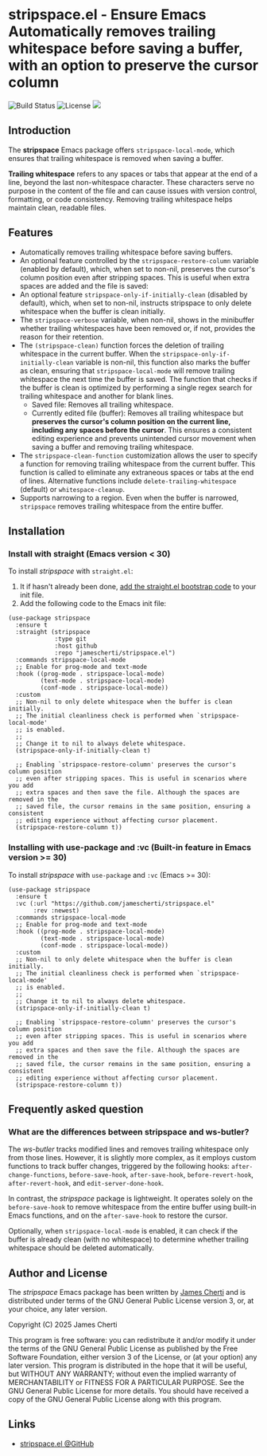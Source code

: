 # stripspace.el - Ensure Emacs Automatically removes trailing whitespace before saving a buffer, with an option to preserve the cursor column
![Build Status](https://github.com/jamescherti/stripspace.el/actions/workflows/ci.yml/badge.svg)
![License](https://img.shields.io/github/license/jamescherti/stripspace.el)
![](https://raw.githubusercontent.com/jamescherti/stripspace.el/main/.images/made-for-gnu-emacs.svg)

## Introduction

The **stripspace** Emacs package offers `stripspace-local-mode`, which ensures that trailing whitespace is removed when saving a buffer.

**Trailing whitespace** refers to any spaces or tabs that appear at the end of a line, beyond the last non-whitespace character. These characters serve no purpose in the content of the file and can cause issues with version control, formatting, or code consistency. Removing trailing whitespace helps maintain clean, readable files.

## Features

- Automatically removes trailing whitespace before saving buffers.
- An optional feature controlled by the `stripspace-restore-column` variable (enabled by default), which, when set to non-nil, preserves the cursor's column position even after stripping spaces. This is useful when extra spaces are added and the file is saved:
- An optional feature `stripspace-only-if-initially-clean` (disabled by default), which, when set to non-nil, instructs stripspace to only delete whitespace when the buffer is clean initially.
- The `stripspace-verbose` variable, when non-nil, shows in the minibuffer whether trailing whitespaces have been removed or, if not, provides the reason for their retention.
- The `(stripspace-clean)` function forces the deletion of trailing whitespace in the current buffer. When the `stripspace-only-if-initially-clean` variable is non-nil, this function also marks the buffer as clean, ensuring that `stripspace-local-mode` will remove trailing whitespace the next time the buffer is saved. The function that checks if the buffer is clean is optimized by performing a single regex search for trailing whitespace and another for blank lines.
  - Saved file: Removes all trailing whitespace.
  - Currently edited file (buffer): Removes all trailing whitespace but **preserves the cursor's column position on the current line, including any spaces before the cursor**.
  This ensures a consistent editing experience and prevents unintended cursor movement when saving a buffer and removing trailing whitespace.
- The `stripspace-clean-function` customization allows the user to specify a function for removing trailing whitespace from the current buffer. This function is called to eliminate any extraneous spaces or tabs at the end of lines. Alternative functions include `delete-trailing-whitespace` (default) or `whitespace-cleanup`.
- Supports narrowing to a region. Even when the buffer is narrowed, `stripspace` removes trailing whitespace from the entire buffer.

## Installation

### Install with straight (Emacs version < 30)

To install *stripspace* with `straight.el`:

1. It if hasn't already been done, [add the straight.el bootstrap code](https://github.com/radian-software/straight.el?tab=readme-ov-file#getting-started) to your init file.
2. Add the following code to the Emacs init file:
```emacs-lisp
(use-package stripspace
  :ensure t
  :straight (stripspace
             :type git
             :host github
             :repo "jamescherti/stripspace.el")
  :commands stripspace-local-mode
  ;; Enable for prog-mode and text-mode
  :hook ((prog-mode . stripspace-local-mode)
         (text-mode . stripspace-local-mode)
         (conf-mode . stripspace-local-mode))
  :custom
  ;; Non-nil to only delete whitespace when the buffer is clean initially.
  ;; The initial cleanliness check is performed when `stripspace-local-mode'
  ;; is enabled.
  ;;
  ;; Change it to nil to always delete whitespace.
  (stripspace-only-if-initially-clean t)

  ;; Enabling `stripspace-restore-column' preserves the cursor's column position
  ;; even after stripping spaces. This is useful in scenarios where you add
  ;; extra spaces and then save the file. Although the spaces are removed in the
  ;; saved file, the cursor remains in the same position, ensuring a consistent
  ;; editing experience without affecting cursor placement.
  (stripspace-restore-column t))
```

### Installing with use-package and :vc (Built-in feature in Emacs version >= 30)

To install *stripspace* with `use-package` and `:vc` (Emacs >= 30):

``` emacs-lisp
(use-package stripspace
  :ensure t
  :vc (:url "https://github.com/jamescherti/stripspace.el"
       :rev :newest)
  :commands stripspace-local-mode
  ;; Enable for prog-mode and text-mode
  :hook ((prog-mode . stripspace-local-mode)
         (text-mode . stripspace-local-mode)
         (conf-mode . stripspace-local-mode))
  :custom
  ;; Non-nil to only delete whitespace when the buffer is clean initially.
  ;; The initial cleanliness check is performed when `stripspace-local-mode'
  ;; is enabled.
  ;;
  ;; Change it to nil to always delete whitespace.
  (stripspace-only-if-initially-clean t)

  ;; Enabling `stripspace-restore-column' preserves the cursor's column position
  ;; even after stripping spaces. This is useful in scenarios where you add
  ;; extra spaces and then save the file. Although the spaces are removed in the
  ;; saved file, the cursor remains in the same position, ensuring a consistent
  ;; editing experience without affecting cursor placement.
  (stripspace-restore-column t))
```

## Frequently asked question

### What are the differences between stripspace and ws-butler?

The *ws-butler* tracks modified lines and removes trailing whitespace only from those lines. However, it is slightly more complex, as it employs custom functions to track buffer changes, triggered by the following hooks: `after-change-functions`, `before-save-hook`, `after-save-hook`, `before-revert-hook`, `after-revert-hook`, and `edit-server-done-hook`.

In contrast, the *stripspace* package is lightweight. It operates solely on the `before-save-hook` to remove whitespace from the entire buffer using built-in Emacs functions, and on the `after-save-hook` to restore the cursor.

Optionally, when `stripspace-local-mode` is enabled, it can check if the buffer is already clean (with no whitespace) to determine whether trailing whitespace should be deleted automatically.

## Author and License

The *stripspace* Emacs package has been written by [James Cherti](https://www.jamescherti.com/) and is distributed under terms of the GNU General Public License version 3, or, at your choice, any later version.

Copyright (C) 2025 James Cherti

This program is free software: you can redistribute it and/or modify it under the terms of the GNU General Public License as published by the Free Software Foundation, either version 3 of the License, or (at your option) any later version. This program is distributed in the hope that it will be useful, but WITHOUT ANY WARRANTY; without even the implied warranty of MERCHANTABILITY or FITNESS FOR A PARTICULAR PURPOSE. See the GNU General Public License for more details. You should have received a copy of the GNU General Public License along with this program.

## Links

- [stripspace.el @GitHub](https://github.com/jamescherti/stripspace.el)
